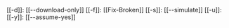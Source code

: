 [[-d]]: [[--download-only]]
[[-f]]: [[Fix-Broken]]
[[-s]]: [[--simulate]]
[[-u]]:
[[-y]]:  [[--assume-yes]]
